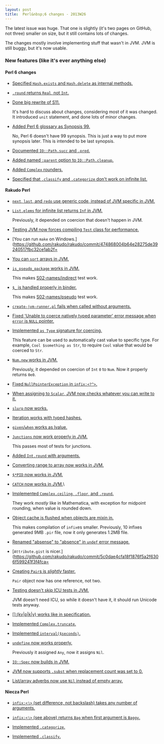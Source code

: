 ```yaml
---
layout: post
title:  Perl&nbsp;6 changes - 2013W26
---
```

The latest issue was huge. That one is slightly (it's two pages on
GitHub, not three) smaller on size, but it still contains lots of
changes.

The changes mostly involve implementing stuff that wasn't in JVM.
JVM is still buggy, but it's now usable.

### New features (like it's ever anything else)
#### Perl 6 changes
* [Specified `Hash.exists` and `Hash.delete` as internal methods.](https://github.com/sorear/niecza/commit/39ab531f386588301dd84095af5c6bffa545b76c)

* [`.round` returns `Real`, not `Int`.](https://github.com/perl6/specs/commit/0cca600925867743b3b7c5126335145f89090bb9)

* [Done big rewrite of S11.](https://github.com/perl6/specs/commit/4425736dd263222921a1da70e1a834e4da3b2961)

  It's hard to discuss about changes, considering most of it was
  changed. It introduced `unit` statement, and done lots of minor
  changes.

* [Added Perl 6 glossary as Synopsis 99.](https://github.com/perl6/specs/commit/fce8a2f8084258aed962521237a445dc53b2837f)

  No, Perl 6 doesn't have 99 synopsis. This is just a way to put more
  synopsis later. This is intended to be last synopsis.

* [Documented `IO::Path.succ` and `.pred`.](https://github.com/perl6/specs/commit/0af5ba1ae07538d10e6ba6121c46ab0f6382424c)

* [Added named `:parent` option to `IO::Path.cleanup`.](https://github.com/perl6/specs/commit/78487b0e5e6edb0823fd72236667e21a5e9b33e0)

* [Added `Complex` rounders.](https://github.com/perl6/specs/commit/71e9f8551c297d7840c3dca9e3bbf4382a2bd92d)

* [Specified that `.classify` and `.categorize` don't work on infinite list.](https://github.com/perl6/specs/commit/30396f0dab2bb0c1253439b09bb183924a16a1ab)
  
#### Rakudo Perl
* [`next`, `last`, and `redo` use generic code, instead of JVM specific in JVM.](https://github.com/rakudo/rakudo/commit/8506c14cff3c0e444e13a9a6b0711774f818cf48)

* [`List.elems` for infinite list returns `Inf` in JVM.](https://github.com/rakudo/rakudo/commit/4040ef105c78496bd22f6e20952fc68f1b910ae5)

  Previously, it depended on coercion that doesn't happen in JVM.

* [Testing JVM now forces compiling `Test` class for performance.](https://github.com/rakudo/rakudo/commit/c3a8e6892c73b685448ae4a5a11464a2a7c5f752)

* [You can run `make` on Windows.](https://github.com/rakudo/rakudo/commit/474868004b64e28275de39240517fbc32ce1ab2f=

* [You can `sort` arrays in JVM.](https://github.com/rakudo/rakudo/commit/d0583733729ba5a0c33883cacec3e4054e7de67a)

* [`is_pseudo_package` works in JVM.](https://github.com/rakudo/rakudo/commit/51d0246bed80b546411f0f4d4fa6c372c5a1b68a)

  This makes [S02-names/indirect](https://github.com/perl6/roast/blob/master/S02-names/indirect.t)
  test work.
  
* [`$_` is handled properly in binder.](https://github.com/rakudo/rakudo/commit/ea421602a32dea070fda1f6696804fc40465bfd8)

  This makes [S02-names/pseudo](https://github.com/perl6/roast/blob/master/S02-names/pseudo.t)
  test work.

* [`create-jvm-runner.pl` fails when called without arguments.](https://github.com/rakudo/rakudo/commit/85f737212cd63abfdfec06432ed3482e49a07bb6)

* [Fixed 'Unable to coerce natively typed parameter' error message when `error` is `NULL` pointer.](https://github.com/rakudo/rakudo/commit/e7596b694d21cba6c20e750a070aafd386debbf3)

* [Implemented `as Type` signature for coercing.](https://github.com/rakudo/rakudo/commit/9a89c8ede684506856faf29764abc27381d78588)

  This feature can be used to automatically cast value to specific
  type. For example, `Cool $something as Str`, to require `Cool` value
  that would be coerced to `Str`.

* [`Num.new` works in JVM.](https://github.com/rakudo/rakudo/commit/30c82c76c3c7ab7eee932fac3a3cb1435b9cfb44)

  Previously, it depended on coercion of `Int` `0` to `Num`. Now it
  properly returns `0e0`.

* [Fixed `NullPointerException` in `infix:<?^>`.](https://github.com/rakudo/rakudo/commit/614d9e0302bde46c7789e9fd1b6d71579898357d)

* [When assigning to `Scalar`, JVM now checks whatever you can write to it.](https://github.com/rakudo/rakudo/commit/03e005cd278938fe968cb839e29650f2c016a418)

* [`slurp` now works.](https://github.com/rakudo/rakudo/commit/2aa4972c6df4aca604888b41479cad32ebc70e4c)

* [Iteration works with typed hashes.](https://github.com/rakudo/rakudo/commit/d02067f5a58c7f0234bb4df75c10f864d4c93980)

* [`given`/`when` works as lvalue.](https://github.com/rakudo/rakudo/commit/01fc34b8c10ba12c4cfb5635f7f2b1e4e7eb4958)

* [`Junctions` now work properly in JVM.](https://github.com/rakudo/rakudo/commit/51f4ebe38e484a99e45683ff1f16856c425255af)

  This passes most of tests for junctions.
  
* [Added `Int.round` with arguments.](https://github.com/rakudo/rakudo/commit/077875a341993f800414ef67bccf5e98eeb08f1d)

* [Converting range to array now works in JVM.](https://github.com/rakudo/rakudo/commit/c050747edb662669eb557f7146cf0dd829516994)

* [`$*PID` now works in JVM.](https://github.com/rakudo/rakudo/commit/7f0af9bca599919d537b0a2b02b79cccd07d6ede)

* [`CATCH` now works in JVM.](https://github.com/rakudo/rakudo/commit/38173e77a9d96f6cbbfb8fffdecfd875a895655e)\

* [Implemented `Complex.ceiling`, `.floor`, and `.round`.](https://github.com/rakudo/rakudo/commit/7192039c5674dd69c348374867127fa826971f25)

  They work _mostly_ like in Mathematica, with exception for midpoint
  rounding, when value is rounded down.

* [Object cache is flushed when objects are mixin in.](https://github.com/rakudo/rakudo/commit/90094405e880179b7ae4379e78f28d0994823ff3)

  This makes compilation of `infix`es smaller. Previously, 10 infixes
  generated 9MB `.pir` file, now it only generates 1.2MB file.
  
* [Renamed "absense" to "absence" in `undef` error message.](https://github.com/rakudo/rakudo/commit/ffa9838c8b1b0a5958c0d7db99e01cc52c39b3ac)

* [`Attribute.gist` is nicer.](https://github.com/rakudo/rakudo/commit/5c0dae4cfa18f1876f5a2f6306f599241f3f4fca=

* [Creating `Pair`s is _slightly_ faster.](https://github.com/rakudo/rakudo/commit/9880c7b2d8fdb446241f35576b435fee2a4f9f13)

  `Pair` object now has one reference, not two.

* [Testing doesn't skip ICU tests in JVM.](https://github.com/rakudo/rakudo/commit/2b77d6dcd0454a911678d19b94a5d7175932cd2a)

  JVM doesn't need ICU, so while it doesn't have it, it should run
  Unicode tests anyway.
  
* [[]:(kv|p|k|v) works like in specification.](https://github.com/rakudo/rakudo/commit/3e586874aba547f638a279d4866352507bbc0425)

* [Implemented `Complex.truncate`.](https://github.com/rakudo/rakudo/commit/d7a961c9b093d36d01e4158b76db4d1bccef05ef)

* [Implemented `interval($seconds)`.](https://github.com/rakudo/rakudo/commit/3952e96965432b46beed3ca119a4937bd2b67a0d)

* [`undefine` now works properly.](https://github.com/rakudo/rakudo/commit/bbc2b3f4b1d88b9b35bf02a4a584e86b073a548e)

  Previously it assigned `Any`, now it assigns `Nil`.
  
* [`IO::Spec` now builds in JVM.](https://github.com/rakudo/rakudo/commit/7db8e2c29885ab69dd8defabf20a2a1e6b3c1b11)

* [JVM now supports `.subst` when replacement count was set to 0.](https://github.com/rakudo/rakudo/commit/412307989be6df484710ac7d46bb72d003649594)

* [List/array adverbs now use `Nil` instead of empty array.](https://github.com/rakudo/rakudo/commit/b1f0fc0165a3967b7a0d080c53d70981eccd2a75)

#### Niecza Perl
* [`infix:<∖>` (set difference, not backslash) takes any number of arguments.](https://github.com/sorear/niecza/commit/a7a94cfc336619fba20badfb355b571d3d6e9586)

* [`infix:<∖>` (see above) returns `Bag` when first argument is `Baggy`.](https://github.com/sorear/niecza/commit/a7a94cfc336619fba20badfb355b571d3d6e9586)

* [Implemented `.categorize`.](https://github.com/sorear/niecza/commit/19355dd1450e8a21c41dc8322637084486f75efc)

* [Implemented `.classify`.](https://github.com/sorear/niecza/commit/7bae01243b6db66862902a759a93d42c8fdcb909)
